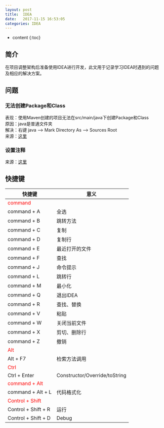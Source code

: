 ```yaml
---
layout: post
title:  IDEA
date:   2017-11-15 16:53:05
categories: IDEA
---
```


* content
{:toc}

## 简介

在项目调整架构后准备使用IDEA进行开发，此文用于记录学习IDEA时遇到的问题及相应的解决方案。

## 问题

### 无法创建Package和Class

表现：使用Maven创建的项目无法在src/main/java下创建Package和Class  
原因：java是普通文件夹  
解决：右键 java --> Mark Directory As --> Sources Root  
来源：[这里](http://blog.csdn.net/qq_24949727/article/details/52097838)

### 设置注释

来源：[这里](http://blog.csdn.net/u013412790/article/details/52807102)

## 快捷键
快捷键	|	意义
-----	|	---
<font color=red>command</font>	|
command + A	|	全选
command + B	|	跳转方法
command + C	|	复制
command + D	|	复制行
command + E	|	最近打开的文件
command + F	|	查找
command + J	|	命令提示
command + L	|	跳转行
command + M	|	最小化
command + Q	|	退出IDEA
command + R	|	查找、替换
command + V	|	粘贴
command + W	|	关闭当前文件
command + X	|	剪切、删除行
command + Z	|	撤销
<font color=red>Alt</font>	|
Alt + F7	|	检索方法调用
<font color=red>Ctrl</font>	|
Ctrl + Enter	|	Constructor/Override/toString
<font color=red>command + Alt</font>	|
command + Alt + L	|	代码格式化
<font color=red>Control + Shift</font>	|
Control + Shift + R	|	运行  
Control + Shift + D	|	Debug